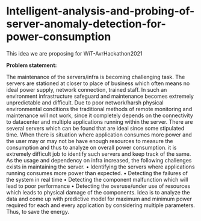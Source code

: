 # Intelligent-analysis-and-probing-of-server-anomaly-detection-for-power-consumption
This idea we are proposing for WiT-AvrHackathon2021

**Problem statement:**

The maintenance of the servers/infra is becoming challenging task. The servers are stationed at closer to place of business which often means no ideal power supply, network connection, trained staff. In such an environment infrastructure safeguard and maintenance becomes extremely unpredictable and difficult. Due to poor network/harsh physical environmental conditions the traditional methods of remote monitoring and maintenance will not work, since it completely depends on the connectivity to datacenter and multiple applications running within the server. 
There are several servers which can be found that are ideal since some stipulated time. When there is situation where application consumes more power and the user may or may not be have enough resources to measure the consumption and thus to analyze on overall power consumption. it is extremely difficult job to identify such servers and keep track of the same.
As the usage and dependency on infra increased, the following challenges exists in maintaining the server.
•	Identifying the servers where applications running consumes more power than expected.
•	Detecting the failures of the system in real time
•	Detecting the component malfunction which will lead to poor performance
•	Detecting the overuse/under use of resources which leads to physical damage of the components.
Idea is to analyze the data and come up with predictive model for maximum and minimum power required for each and every application by considering multiple parameters. Thus, to save the energy.
